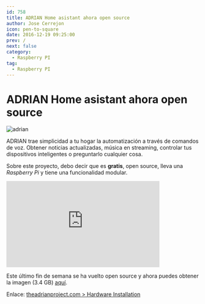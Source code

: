 ```yaml
---
id: 758
title: ADRIAN Home asistant ahora open source
author: Jose Cerrejon
icon: pen-to-square
date: 2016-12-19 09:25:00
prev: /
next: false
category:
  - Raspberry PI
tag:
  - Raspberry PI
---
```


# ADRIAN Home asistant ahora open source

![adrian](/images/2016/12/adrian.png)

ADRIAN trae simplicidad a tu hogar la automatización a través de comandos de voz. Obtener noticias actualizadas, música en streaming, controlar tus dispositivos inteligentes o preguntarlo cualquier cosa.

Sobre este proyecto, debo decir que es **gratis**, open source, lleva una *Raspberry Pi* y tiene una funcionalidad modular.

<iframe width="400" height="225" src="https://www.youtube.com/embed/XEnu-aotG2s?rel=0" frameborder="0" allowfullscreen></iframe>

Este último fin de semana se ha vuelto open source y ahora puedes obtener la imagen (3.4 GB) [aquí](http://www.theadrianproject.com/download).

Enlace: [theadrianproject.com > Hardware Installation ](http://www.theadrianproject.com/documentation/hardware-installation/)
